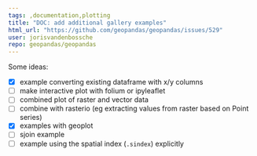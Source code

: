 ```yaml
---
tags: ,documentation,plotting
title: "DOC: add additional gallery examples"
html_url: "https://github.com/geopandas/geopandas/issues/529"
user: jorisvandenbossche
repo: geopandas/geopandas
---
```


Some ideas:

- [x] example converting existing dataframe with x/y columns
- [ ] make interactive plot with folium or ipyleaflet
- [ ] combined plot of raster and vector data
- [ ] combine with rasterio (eg extracting values from raster based on Point series)
- [x] examples with geoplot
- [ ] sjoin example
- [ ] example using the spatial index (`.sindex`) explicitly
